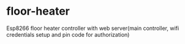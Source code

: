 # floor-heater
Esp8266 floor heater controller with web server(main controller, wifi credentials setup and pin code for authorization)
